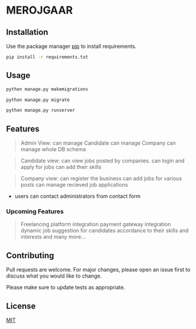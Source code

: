 
# MEROJGAAR

## Installation

Use the package manager [pip](https://pip.pypa.io/en/stable/) to install requirements.

```bash
pip install -r requirements.txt
```

## Usage

```bash
python manage.py makemigrations
```
```bash
python manage.py migrate
```
```bash
python manage.py runserver
```

## Features
> Admin View:
    can manage Candidate
    can manage Company
    can manage whole DB schema

> Candidate view:
    can view jobs posted by companies.
    can login and apply for jobs 
    can add their skills

> Company view:
    can register the business
    can add jobs for various posts
    can manage recieved job applications 

- users can contact administrators from contact form

### Upcoming Features
> Freelancing platform integration
> payment gateway integration
> dynamic job suggestion for candidates accordance to their skills and interests 
  and many more...

## Contributing
Pull requests are welcome. For major changes, please open an issue first to discuss what you would like to change.

Please make sure to update tests as appropriate.

## License
[MIT](https://choosealicense.com/licenses/mit/)